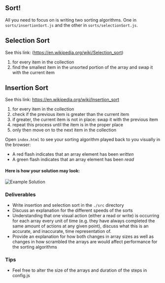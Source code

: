 ## Sort!

All you need to focus on is writing two sorting algorithms. One in ```sorts/insertionSort.js``` and the other in ```sorts/selectionSort.js```.

## Selection Sort

  See this link: (https://en.wikipedia.org/wiki/Selection_sort)
  1. for every item in the collection
  2. find the smallest item in the unsorted portion of the array and swap it with the current item

## Insertion Sort

  See this link: https://en.wikipedia.org/wiki/Insertion_sort
  1. for every item in the collection 
  2. check if the previous item is greater than the current item
  3. if greater, the current item is not in place: swap it with the previous item
  4. repeat this process until the item is in the proper place
  5. only then move on to the next item in the collection

Open ```index.html``` to see your sorting algorithm played back to you visually in the browser:
  - A red flash indicates that an array element has been *written*
  - A green flash indicates that an array element has been *read*

#### Here is how your solution may look:

![Example Solution](https://curriculum-content.s3.amazonaws.com/react/example-solution.gif)


### Deliverables

  - Write insertion and selection sort in the ```./src``` directory
  - Discuss an explanation for the different speeds of the sorts
  - Understanding that one visual action (either a read or write) is occurring for each array every unit of time (e.g. they have always completed the same amount of actions at any given point), discuss what this is an accurate, and inaccurate, time representation of.
  - Provide an explanation for how both changes in array sizes as well as changes in how scrambled the arrays are would affect performance for the sorting algorithms


### Tips

  - Feel free to alter the size of the arrays and duration of the steps in config.js
